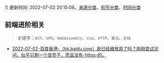 :alarm_clock: 更新时间: 2022-07-02 20:15:08。[来源分类](../README.md)、[标签分类](../TAGS.md)、[时间分类](../TIMELINE.md)

## 前端进阶相关


> 关键字：`AST`、`GPU`、`WebAssembly`、`Vim`、`HTTP`、`算法`、`全栈`



- [2022-07-02-百度香港-（hk.baidu.com）是已经被放弃了吗？刚刚尝试访问，似乎只剩一个空壳子，而且没有-https-的。](https://www.v2ex.com/t/863686) 